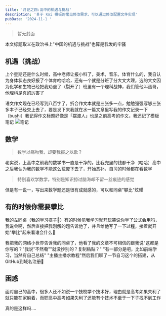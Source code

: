 ```yaml
---
title: '月记之四:高中的机遇与挑战'
description: '关于 Koi 模板的常见修改需求，可以通过修改配置文件实现'
pubDate: '2024-11-1 '
---
```



> 暂无封面

本文标题取义在政治书上"中国的机遇与挑战"也算是我发的牢骚

## 机遇（挑战）

上个星期还是什么时候，高中老师让报小科了，美术，音乐，体育什么的，我自认为身体状态良好报了个体育哈哈哈，还有一个就是分班了分大文大理，选的大文因为化学和生物已经把我劝退了（裂开了）班里有一个理科战神，我们管他叫蛋哥，他理科是真的厉害了

语文作文现在已经写到八百字了，折合作文本就是三张多一点，勉勉强强写够三张多本子已经交上去了，要是发下来我就在水一篇文章里写我的作文记录一下（bushi）我记得作文标题好像是「摆渡人」也是之前高考的作文，我还记了模板笔记
![笔记](https://linexic.top/img/blog/b.jpg)

## 数学

>数学以痛吻我，却要我报之以歌？

老实说，上高中之前我的数学书一直是干净的，比我兜里的钱都干净（哈哈）高中之后我认为我的数学不能这么荒废下去了，开始恶补，自习的时候都在看数学

> 特别喜欢学数学，特别是知识掠过脑海却不留一丝痕迹的感觉

但是有一说一，写出来数学题还是很有成就感的，可以和同桌"攀比"炫耀

## 有的时候你需要攀比

我的左同桌（我的学习搭子🤣）有的时候见我学习就开玩笑说你学了公式会用吗，我说会啊，然后直接把我刚解的题告诉他了，并且给他写了一下过程，接着就开始"攀比"起来看谁会什么🌚

我把我的网络小世界告诉我的同桌了，他看了我的文章不可相信的跟我说"这都是你写的？"我说"不然嘞""就没抄别的？复制粘贴？" "有一部分是吧，比如前端学习，当然有自己总结" "主播主播求教程"然后我们聊了一节自习这个的搭建，从GitHub到域名注册👀

## 困惑

面对自己的高中，很多人还不如说一个技校学个技术好，理由就是高考如果失利了就只能在家躺着，而职高中高考如果失利了还能有个技术不至于一下子找不到工作

真的是这样吗....
